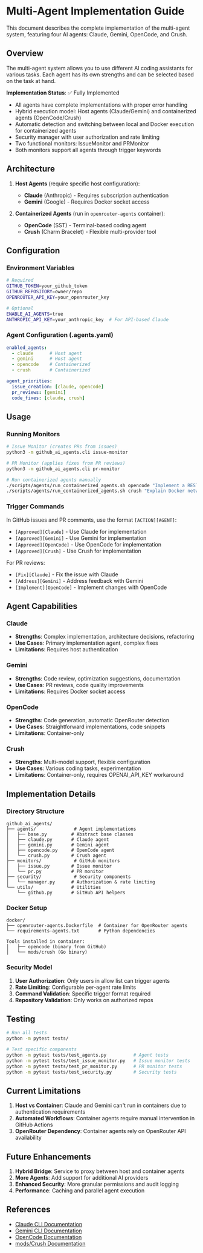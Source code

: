 # Multi-Agent Implementation Guide

This document describes the complete implementation of the multi-agent system, featuring four AI agents: Claude, Gemini, OpenCode, and Crush.

## Overview

The multi-agent system allows you to use different AI coding assistants for various tasks. Each agent has its own strengths and can be selected based on the task at hand.

**Implementation Status**: ✅ Fully Implemented
- All agents have complete implementations with proper error handling
- Hybrid execution model: Host agents (Claude/Gemini) and containerized agents (OpenCode/Crush)
- Automatic detection and switching between local and Docker execution for containerized agents
- Security manager with user authorization and rate limiting
- Two functional monitors: IssueMonitor and PRMonitor
- Both monitors support all agents through trigger keywords

## Architecture

1. **Host Agents** (require specific host configuration):
   - **Claude** (Anthropic) - Requires subscription authentication
   - **Gemini** (Google) - Requires Docker socket access

2. **Containerized Agents** (run in `openrouter-agents` container):
   - **OpenCode** (SST) - Terminal-based coding agent
   - **Crush** (Charm Bracelet) - Flexible multi-provider tool

## Configuration

### Environment Variables

```bash
# Required
GITHUB_TOKEN=your_github_token
GITHUB_REPOSITORY=owner/repo
OPENROUTER_API_KEY=your_openrouter_key

# Optional
ENABLE_AI_AGENTS=true
ANTHROPIC_API_KEY=your_anthropic_key  # For API-based Claude
```

### Agent Configuration (.agents.yaml)

```yaml
enabled_agents:
  - claude      # Host agent
  - gemini      # Host agent
  - opencode    # Containerized
  - crush       # Containerized

agent_priorities:
  issue_creation: [claude, opencode]
  pr_reviews: [gemini]
  code_fixes: [claude, crush]
```

## Usage

### Running Monitors

```bash
# Issue Monitor (creates PRs from issues)
python3 -m github_ai_agents.cli issue-monitor

# PR Monitor (applies fixes from PR reviews)
python3 -m github_ai_agents.cli pr-monitor

# Run containerized agents manually
./scripts/agents/run_containerized_agents.sh opencode "Implement a REST API"
./scripts/agents/run_containerized_agents.sh crush "Explain Docker networking"
```

### Trigger Commands

In GitHub issues and PR comments, use the format `[ACTION][AGENT]`:

- `[Approved][Claude]` - Use Claude for implementation
- `[Approved][Gemini]` - Use Gemini for implementation
- `[Approved][OpenCode]` - Use OpenCode for implementation
- `[Approved][Crush]` - Use Crush for implementation

For PR reviews:
- `[Fix][Claude]` - Fix the issue with Claude
- `[Address][Gemini]` - Address feedback with Gemini
- `[Implement][OpenCode]` - Implement changes with OpenCode

## Agent Capabilities

### Claude
- **Strengths**: Complex implementation, architecture decisions, refactoring
- **Use Cases**: Primary implementation agent, complex fixes
- **Limitations**: Requires host authentication

### Gemini
- **Strengths**: Code review, optimization suggestions, documentation
- **Use Cases**: PR reviews, code quality improvements
- **Limitations**: Requires Docker socket access

### OpenCode
- **Strengths**: Code generation, automatic OpenRouter detection
- **Use Cases**: Straightforward implementations, code snippets
- **Limitations**: Container-only

### Crush
- **Strengths**: Multi-model support, flexible configuration
- **Use Cases**: Various coding tasks, experimentation
- **Limitations**: Container-only, requires OPENAI_API_KEY workaround

## Implementation Details

### Directory Structure

```
github_ai_agents/
├── agents/              # Agent implementations
│   ├── base.py         # Abstract base classes
│   ├── claude.py       # Claude agent
│   ├── gemini.py       # Gemini agent
│   ├── opencode.py     # OpenCode agent
│   └── crush.py        # Crush agent
├── monitors/            # GitHub monitors
│   ├── issue.py        # Issue monitor
│   └── pr.py           # PR monitor
├── security/            # Security components
│   └── manager.py      # Authorization & rate limiting
└── utils/              # Utilities
    └── github.py       # GitHub API helpers
```

### Docker Setup

```
docker/
├── openrouter-agents.Dockerfile  # Container for OpenRouter agents
└── requirements-agents.txt       # Python dependencies

Tools installed in container:
│   ├── opencode (binary from GitHub)
│   └── mods/crush (Go binary)
```

### Security Model

1. **User Authorization**: Only users in allow list can trigger agents
2. **Rate Limiting**: Configurable per-agent rate limits
3. **Command Validation**: Specific trigger format required
4. **Repository Validation**: Only works on authorized repos

## Testing

```bash
# Run all tests
python -m pytest tests/

# Test specific components
python -m pytest tests/test_agents.py          # Agent tests
python -m pytest tests/test_issue_monitor.py   # Issue monitor tests
python -m pytest tests/test_pr_monitor.py      # PR monitor tests
python -m pytest tests/test_security.py        # Security tests
```

## Current Limitations

1. **Host vs Container**: Claude and Gemini can't run in containers due to authentication requirements
2. **Automated Workflows**: Container agents require manual intervention in GitHub Actions
3. **OpenRouter Dependency**: Container agents rely on OpenRouter API availability

## Future Enhancements

1. **Hybrid Bridge**: Service to proxy between host and container agents
2. **More Agents**: Add support for additional AI providers
3. **Enhanced Security**: More granular permissions and audit logging
4. **Performance**: Caching and parallel agent execution

## References

- [Claude CLI Documentation](https://github.com/anthropics/claude-cli)
- [Gemini CLI Documentation](https://github.com/google/generative-ai-docs)
- [OpenCode Documentation](https://opencode.ai/docs/)
- [mods/Crush Documentation](https://github.com/charmbracelet/mods)
